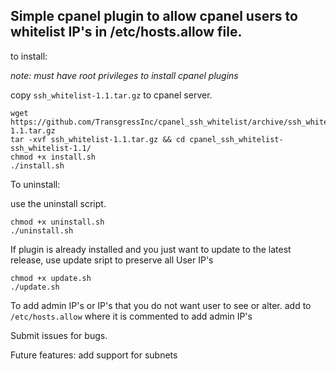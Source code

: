 ## Simple cpanel plugin to allow cpanel users to whitelist IP's in /etc/hosts.allow file.

to install:

*note: must have root privileges to install cpanel plugins*


copy `ssh_whitelist-1.1.tar.gz` to cpanel server.

```
wget https://github.com/TransgressInc/cpanel_ssh_whitelist/archive/ssh_whitelist-1.1.tar.gz 
tar -xvf ssh_whitelist-1.1.tar.gz && cd cpanel_ssh_whitelist-ssh_whitelist-1.1/ 
chmod +x install.sh
./install.sh
```

To uninstall:

use the uninstall script. 

```
chmod +x uninstall.sh
./uninstall.sh
```

If plugin is already installed and you just want to update to the latest release, use update sript to preserve all User IP's

```
chmod +x update.sh
./update.sh
```

To add admin IP's or IP's that you do not want user to see or alter. add to `/etc/hosts.allow` where it is commented to add admin IP's

Submit issues for bugs.

Future features:
add support for subnets

